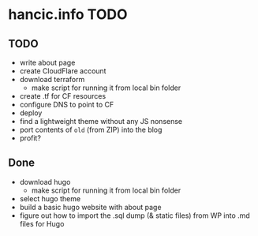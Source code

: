 # hancic.info TODO

## TODO
- write about page
- create CloudFlare account
- download terraform
    - make script for running it from local bin folder
- create .tf for CF resources
- configure DNS to point to CF
- deploy
- find a lightweight theme without any JS nonsense
- port contents of `old` (from ZIP) into the blog
- profit?

## Done

- download hugo
    - make script for running it from local bin folder
- select hugo theme
- build a basic hugo website with about page
- figure out how to import the .sql dump (& static files) from WP into .md files for Hugo
